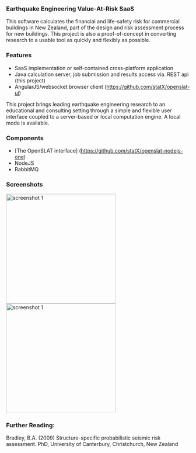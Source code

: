 ### Earthquake Engineering Value-At-Risk SaaS

This software calculates the financial and life-safety risk for commercial buildings in New Zealand, part of the design and risk assessment process for new buildings. This project is also a proof-of-concept in converting research to a usable tool as quickly and flexibly as possible.

### Features
* SaaS implementation or self-contained cross-platform application
* Java calculation server, job submission and results access via. REST api (this project)
* AngularJS/websocket browser client (https://github.com/statX/openslat-ui)

This project brings leading earthquake engineering research to an educational and consulting setting through a simple and flexible user interface coupled to a server-based or local computation engine. A local mode is available.
 
### Components 
* [The OpenSLAT interface] (https://github.com/statX/openslat-nodejs-one)
* NodeJS
* RabbitMQ

### Screenshots

<div><img title="screenshot 1" src="https://dl.dropboxusercontent.com/u/128539/openslat_github_1.png" align=center height = 300 /></div>
<div><img title="screenshot 1" src="https://dl.dropboxusercontent.com/u/128539/openslat_github_2.png" align=center height = 300 /></div>

### Further Reading:
Bradley, B.A. (2009) Structure-specific probabilistic seismic risk assessment. PhD, University of Canterbury, Christchurch, New Zealand
